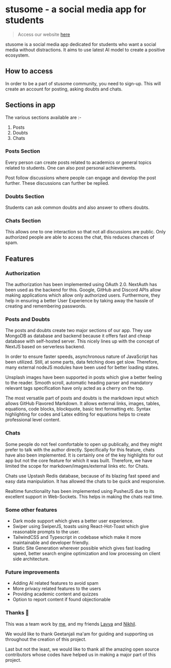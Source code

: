 # stusome - a social media app for students

> Access our website [here](https://stusome-v2.vercel.app)

stusome is a social media app dedicated for students who want a social media without distractions. It aims to use latest AI model to create a positive ecosystem.

## How to access

In order to be a part of stusome community, you need to sign-up. This will create an account for posting, asking doubts and chats.

## Sections in app

The various sections available are :-

1. Posts
2. Doubts
3. Chats

### Posts Section

Every person can create posts related to academics or general topics related to students. One can also post personal achievements.

<!-- All followers will see the posts in their main feed, but they might also be visible to others in their discover page. -->

Post follow discussions where people can engage and develop the post further. These discussions can further be replied.

### Doubts Section

Students can ask common doubts and also answer to others doubts. <!-- AI model will ensure that respect is maintained. -->

### Chats Section

This allows one to one interaction so that not all discussions are public. <!-- AI will be used to prevent spam and strict authorization will ensure that only reliable people chat. -->
Only authorized people are able to access the chat, this reduces chances of spam.

## Features

### Authorization

The authorization has been implemented using OAuth 2.0. NextAuth has been used as the backend for this. Google, GitHub and Discord APIs allow making applications which allow only authorized users. Furthermore, they help in ensuring a better User Experience by taking away the hassle of creating and remembering passwords.

### Posts and Doubts

The posts and doubts create two major sections of our app. They use MongoDB as database and backend because it offers fast and cheap database with self-hosted server. This nicely lines up with the concept of NextJS based on serverless backend.

In order to ensure faster speeds, asynchronous nature of JavaScript has been utilized. Still, at some parts, data fetching does get slow. Therefore, many external nodeJS modules have been used for better loading states.

Unsplash images have been supported in posts which give a better feeling to the reader. Smooth scroll, automatic heading parser and mandatory relevant tags specification have only acted as a cherry on the top.

The most versatile part of posts and doubts is the markdown input which allows GitHub Flavored Markdown. It allows external links, images, tables, equations, code blocks, blockquote, basic text formatting etc. Syntax highlighting for codes and Latex editing for equations helps to create professional level content.

### Chats

Some people do not feel comfortable to open up publically, and they might prefer to talk with the author directly. Specifically for this feature, chats have also been implemented. It is certainly one of the key highlights for out app but not the core feature for which it was built. Therefore, we have limited the scope for markdown/images/external links etc. for Chats.

Chats use Upstash Redis database, because of its blazing fast speed and easy data manipulation. It has allowed the chats to be quick and responsive.

Realtime functionality has been implemented using PusherJS due to its excellent support in Web-Sockets. This helps in making the chats real time.

### Some other features

- Dark mode support which gives a better user experience.
- Swiper using SwiperJS, toasts using React-Hot-Toast which give reasonable prompts to the user.
- TailwindCSS and Typescript in codebase which make it more maintainable and developer friendly.
- Static Site Generation wherever possible which gives fast loading speed, better search engine optimization and low processing on client side architecture.

### Future improvements

- Adding AI related features to avoid spam
- More privacy related features to the users
- Providing academic content and quizzes
- Option to report content if found objectionable

### Thanks 💙

This was a team work by [me](https://github.com/Manikya-Sharma), and my friends [Lavya](https://github.com/Lavya-Thapar) and [Nikhil](https://github.com/Nikhil-Sharma-06404).

We would like to thank Geetanjali ma'am for guiding and supporting us throughout the creation of this project.

Last but not the least, we would like to thank all the amazing open source contributors whose codes have helped us in making a major part of this project.

<!-- ## How to start local server for the app

> npm and node must be installed to run npm related commands

If want to start a local server, you can clone this github repository and start a developer server using npm

```bash
git clone https://github.com/Manikya-Sharma/stusome
cd stusome
npm i
npm run dev
```

> Some APIs are called using personal tokens not uploaded on github, use your own tokens instead
 -->
